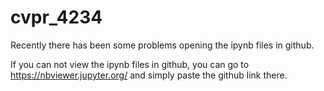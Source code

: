# cvpr_4234

Recently there has been some problems opening the ipynb files in github.

If you can not view the ipynb files in github, you can go to https://nbviewer.jupyter.org/ and simply paste the github link there.
